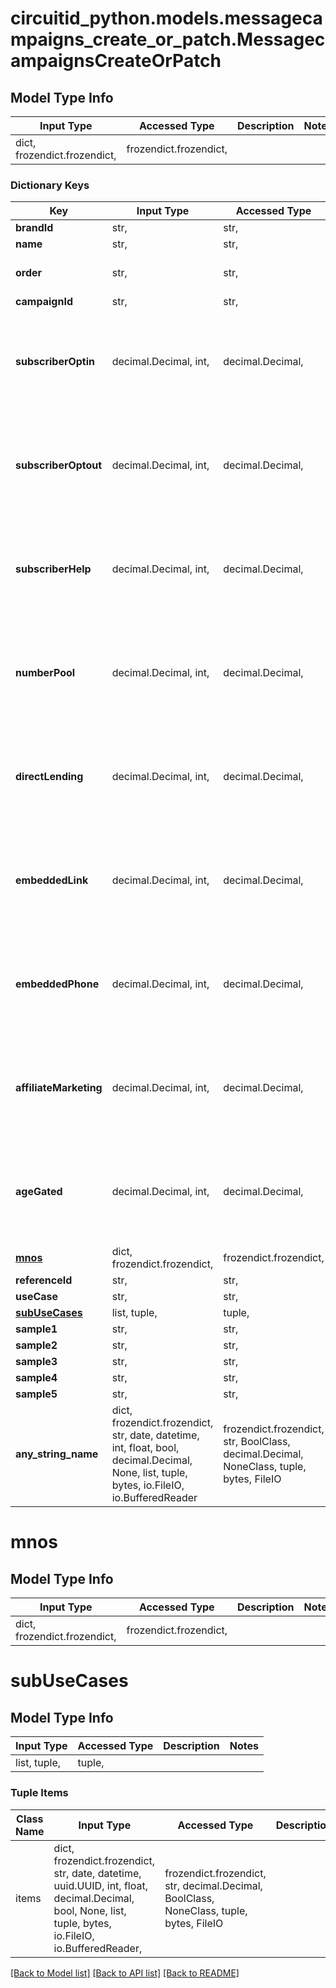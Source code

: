 # circuitid_python.models.messagecampaigns_create_or_patch.MessagecampaignsCreateOrPatch

## Model Type Info
Input Type | Accessed Type | Description | Notes
------------ | ------------- | ------------- | -------------
dict, frozendict.frozendict,  | frozendict.frozendict,  |  | 

### Dictionary Keys
Key | Input Type | Accessed Type | Description | Notes
------------ | ------------- | ------------- | ------------- | -------------
**brandId** | str,  | str,  |  | 
**name** | str,  | str,  |  | 
**order** | str,  | str,  | ObjectId (unique 12 bytes ID) | 
**campaignId** | str,  | str,  |  | [optional] 
**subscriberOptin** | decimal.Decimal, int,  | decimal.Decimal,  |  | [optional] must be one of [1, 0, ] value must be a 32 bit integer
**subscriberOptout** | decimal.Decimal, int,  | decimal.Decimal,  |  | [optional] must be one of [1, 0, ] value must be a 32 bit integer
**subscriberHelp** | decimal.Decimal, int,  | decimal.Decimal,  |  | [optional] must be one of [1, 0, ] value must be a 32 bit integer
**numberPool** | decimal.Decimal, int,  | decimal.Decimal,  |  | [optional] must be one of [1, 0, ] value must be a 32 bit integer
**directLending** | decimal.Decimal, int,  | decimal.Decimal,  |  | [optional] must be one of [1, 0, ] value must be a 32 bit integer
**embeddedLink** | decimal.Decimal, int,  | decimal.Decimal,  |  | [optional] must be one of [1, 0, ] value must be a 32 bit integer
**embeddedPhone** | decimal.Decimal, int,  | decimal.Decimal,  |  | [optional] must be one of [1, 0, ] value must be a 32 bit integer
**affiliateMarketing** | decimal.Decimal, int,  | decimal.Decimal,  |  | [optional] must be one of [1, 0, ] value must be a 32 bit integer
**ageGated** | decimal.Decimal, int,  | decimal.Decimal,  |  | [optional] must be one of [1, 0, ] value must be a 32 bit integer
**[mnos](#mnos)** | dict, frozendict.frozendict,  | frozendict.frozendict,  |  | [optional] 
**referenceId** | str,  | str,  |  | [optional] 
**useCase** | str,  | str,  |  | [optional] 
**[subUseCases](#subUseCases)** | list, tuple,  | tuple,  |  | [optional] 
**sample1** | str,  | str,  |  | [optional] 
**sample2** | str,  | str,  |  | [optional] 
**sample3** | str,  | str,  |  | [optional] 
**sample4** | str,  | str,  |  | [optional] 
**sample5** | str,  | str,  |  | [optional] 
**any_string_name** | dict, frozendict.frozendict, str, date, datetime, int, float, bool, decimal.Decimal, None, list, tuple, bytes, io.FileIO, io.BufferedReader | frozendict.frozendict, str, BoolClass, decimal.Decimal, NoneClass, tuple, bytes, FileIO | any string name can be used but the value must be the correct type | [optional]

# mnos

## Model Type Info
Input Type | Accessed Type | Description | Notes
------------ | ------------- | ------------- | -------------
dict, frozendict.frozendict,  | frozendict.frozendict,  |  | 

# subUseCases

## Model Type Info
Input Type | Accessed Type | Description | Notes
------------ | ------------- | ------------- | -------------
list, tuple,  | tuple,  |  | 

### Tuple Items
Class Name | Input Type | Accessed Type | Description | Notes
------------- | ------------- | ------------- | ------------- | -------------
items | dict, frozendict.frozendict, str, date, datetime, uuid.UUID, int, float, decimal.Decimal, bool, None, list, tuple, bytes, io.FileIO, io.BufferedReader,  | frozendict.frozendict, str, decimal.Decimal, BoolClass, NoneClass, tuple, bytes, FileIO |  | 

[[Back to Model list]](../../README.md#documentation-for-models) [[Back to API list]](../../README.md#documentation-for-api-endpoints) [[Back to README]](../../README.md)

